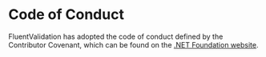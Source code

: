 ﻿# Code of Conduct

FluentValidation has adopted the code of conduct defined by the Contributor Covenant, which can be found on the [.NET Foundation website](http://www.dotnetfoundation.org/code-of-conduct).
